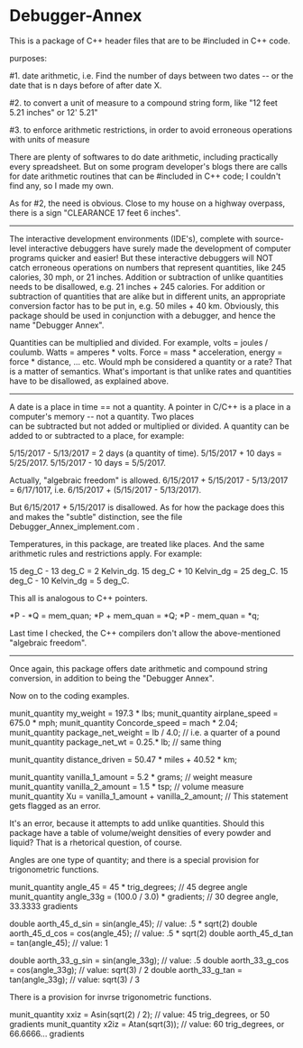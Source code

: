 # Debugger-Annex

This is a package of C++ header files that are to be #included in C++ code.


purposes:

#1. date arithmetic, i.e. Find the number of days between two dates -- or the date that is n days before of after date X.

#2. to convert a unit of measure to a compound string form, like "12 feet 5.21 inches" or 12' 5.21"

#3. to enforce arithmetic restrictions, in order to avoid erroneous operations with units of measure



There are plenty of softwares to do date arithmetic, including practically every spreadsheet. But on some program developer's blogs
there are calls for date arithmetic routines that can be #included in C++ code; I couldn't find any, so I made my own.

As for #2, the need is obvious. Close to my house on a highway overpass, there is a sign "CLEARANCE 17 feet 6 inches".

--  --- - -- ---  - -- ---  - -- ---  - -- ---  - -- ---  - -- ---  - -- ---  - -- ---  - -- ---  - -- ---  - -- ---  - -- ---  - -- ---  

The interactive development environments (IDE's), complete with source-level interactive debuggers have surely made the development
of computer programs quicker and easier! But these interactive debuggers  will  NOT catch  erroneous operations  on   numbers  that
represent quantities, like 245 calories, 30 mph,  or 21 inches. Addition or subtraction of unlike quantities needs to be disallowed,
e.g. 21 inches + 245 calories. For addition or subtraction of quantities that are alike but  in  different  units,  an  appropriate
conversion factor has to be put in, e.g. 50 miles + 40 km. Obviously, this package should be used in  conjunction  with a debugger,
and hence the name "Debugger Annex".

Quantities can  be  multiplied  and  divided.  For  example,  volts  =  joules / coulumb. Watts = amperes * volts. Force = mass *
acceleration, energy = force * distance, ... etc. Would mph be considered a quantity or a rate?  That is  a  matter  of  semantics.
What's important is that unlike rates and quantities have to be disallowed, as explained above.

--  --- - -- ---  - -- ---  - -- ---  - -- ---  - -- ---  - -- ---  - -- ---  - -- ---  - -- ---  - -- ---  - -- ---  - -- ---  - -- ---  

A date is a place in time == not a quantity. A pointer in C/C++ is a place in a computer's memory -- not a quantity. Two places     
can be subtracted but not added or multiplied or divided. A quantity can be added to or subtracted to  a  place,  for  example:

5/15/2017 - 5/13/2017 = 2 days (a quantity of time).  5/15/2017 + 10 days = 5/25/2017.  5/15/2017 - 10 days = 5/5/2017.


Actually, "algebraic freedom" is allowed.
6/15/2017 + 5/15/2017 - 5/13/2017 = 6/17/1017,  i.e. 6/15/2017 + (5/15/2017 - 5/13/2017).

But 6/15/2017 + 5/15/2017 is disallowed.  As  for  how  the  package  does  this  and  makes  the  "subtle"  distinction, see the 
file Debugger_Annex_implement.com .


Temperatures, in this package, are treated like places. And the same arithmetic rules and restrictions apply. For example:

15 deg_C - 13 deg_C = 2 Kelvin_dg.  15 deg_C + 10 Kelvin_dg = 25 deg_C.  15 deg_C - 10 Kelvin_dg = 5 deg_C.


This all is analogous to C++ pointers.

*P - *Q = mem_quan;   *P + mem_quan = *Q;  *P - mem_quan = *q;

Last time I checked, the C++ compilers don't allow the above-mentioned "algebraic freedom".
--  --- - -- ---  - -- ---  - -- ---  - -- ---  - -- ---  - -- ---  - -- ---  - -- ---  - -- ---  - -- ---  - -- ---  - -- ---  - -- ---  

Once again, this package offers date arithmetic and compound string conversion, in addition to being the "Debugger Annex".

Now on to the coding examples.


munit_quantity  my_weight = 197.3 * lbs;
munit_quantity  airplane_speed = 675.0 * mph;
munit_quantity  Concorde_speed = mach * 2.04;
munit_quantity  package_net_weight = lb / 4.0;	// i.e. a quarter of a pound
munit_quantity  package_net_wt	   = 0.25.* lb; // same thing

munit_quantity  distance_driven = 50.47 * miles + 40.52 * km;

munit_quantity  vanilla_1_amount = 5.2 * grams;		 // weight measure
munit_quantity  vanilla_2_amount = 1.5 * tsp;			 // volume measure
munit_quantity Xu = vanilla_1_amount + vanilla_2_amount; // This statement gets flagged as an error.

It's an error, because it attempts to add unlike quantities. Should this package  have  a  table of
volume/weight densities  of  every  powder  and  liquid? That  is  a rhetorical	question, of course.


Angles are one type of quantity; and there is a special provision for trigonometric functions.

munit_quantity angle_45  = 45 * trig_degrees;			      // 45 degree angle
munit_quantity angle_33g = (100.0 / 3.0) * gradients;	  // 30 degree angle, 33.3333 gradients

double aorth_45_d_sin = sin(angle_45);					  // value: .5 * sqrt(2)
double aorth_45_d_cos = cos(angle_45);					  // value: .5 * sqrt(2)
double aorth_45_d_tan = tan(angle_45);					  // value:  1

double aorth_33_g_sin = sin(angle_33g);					  // value: .5
double aorth_33_g_cos = cos(angle_33g);					  // value: sqrt(3) / 2
double aorth_33_g_tan = tan(angle_33g);					  // value: sqrt(3) / 3


There is a provision for invrse trigonometric functions.

munit_quantity xxiz = Asin(sqrt(2) / 2);          // value: 45 trig_degrees, or 50 gradients
munit_quantity x2iz = Atan(sqrt(3));              // value: 60 trig_degrees, or 66.6666... gradients


